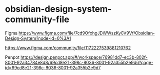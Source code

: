 # obsidian-design-system-community-file


Figma
https://www.figma.com/file/7cd9OfxhgJDWWszKy0V9Vf/Obsidian-Design-System?node-id=0%3A1

https://www.figma.com/community/file/1172227539881210762

Penpot
https://design.penpot.app/#/workspace/76981dd7-ec3b-802f-8001-92a34784e8d8/69cd8e21-398c-8036-8001-92a355b2e9d6?page-id=69cd8e21-398c-8036-8001-92a355b2e9d7
